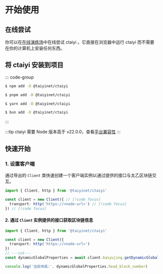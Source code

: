 # 开始使用

## 在线尝试

你可以在[在线演练场](https://ctaiyi-playground.vercel.app/)中在线尝试 ctaiyi 。它直接在浏览器中运行 ctaiyi 而不需要在你的计算机上安装任何东西。

## 将 ctaiyi 安装到项目

::: code-group

```sh [npm]
$ npm add -D @taiyinet/ctaiyi
```

```sh [pnpm]
$ pnpm add -D @taiyinet/ctaiyi
```

```sh [yarn]
$ yarn add -D @taiyinet/ctaiyi
```

```sh [bun]
$ bun add -D @taiyinet/ctaiyi
```

:::

:::tip
ctaiyi 需要 Node 版本高于 v22.0.0，查看[平台兼容性](/guide/compatibility)
:::

## 快速开始

### 1. 设置客户端

通过导出的 `Client` 类快速创建一个客户端实例以通过提供的接口与太乙区块链交互。

```ts twoslash
import { Client, http } from '@taiyinet/ctaiyi'

const client = new Client({ // [!code focus]
  transport: http('https://<node-url>') // [!code focus]
}) // [!code focus]
```

#### 2. 通过 `Client` 实例提供的接口获取区块链信息

```ts twoslash
import { Client, http } from '@taiyinet/ctaiyi'

const client = new Client({
  transport: http('https://<node-url>')
})
// ---cut---
const dynamicGlobalProperties = await client.baiyujing.getDynamicGlobalProperties()

console.log('当前块高:', dynamicGlobalProperties.head_block_number)
```
